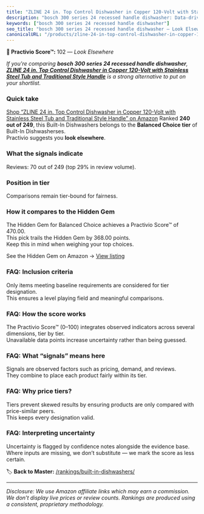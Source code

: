 ```yaml
---
title: "ZLINE 24 in. Top Control Dishwasher in Copper 120-Volt with Stainless Steel Tub and Traditional Style Handle"
description: "bosch 300 series 24 recessed handle dishwasher: Data-driven ranking using the Practivio Score™. Positioned by quality, value, demand, findability, momentum."
keywords: ["bosch 300 series 24 recessed handle dishwasher"]
seo_title: "bosch 300 series 24 recessed handle dishwasher — Look Elsewhere (2025)"
canonicalURL: "/products/zline-24-in-top-control-dishwasher-in-copper-120-volt-with-stainless-steel-tub-and-traditional-style-handle-B07TB1FHCC/"
---
```


**🚫 Practivio Score™:** 102 — _Look Elsewhere_


*If you're comparing **bosch 300 series 24 recessed handle dishwasher**, **[ZLINE 24 in. Top Control Dishwasher in Copper 120-Volt with Stainless Steel Tub and Traditional Style Handle](https://www.amazon.com/dp/B07TB1FHCC?tag=practivio-20)** is a strong alternative to put on your shortlist.*
### Quick take
[Shop “ZLINE 24 in. Top Control Dishwasher in Copper 120-Volt with Stainless Steel Tub and Traditional Style Handle” on Amazon](https://www.amazon.com/dp/B07TB1FHCC?tag=practivio-20)
Ranked **240 out of 249**, this Built-In Dishwashers belongs to the **Balanced Choice tier** of Built-In Dishwasherses.  
Practivio suggests you **look elsewhere**.

### What the signals indicate
Reviews: 70 out of 249 (top 29% in review volume).  

### Position in tier
Comparisons remain tier-bound for fairness.

### How it compares to the Hidden Gem
The Hidden Gem for Balanced Choice achieves a Practivio Score™ of 470.00.  
This pick trails the Hidden Gem by 368.00 points.  
Keep this in mind when weighing your top choices.  

See the Hidden Gem on Amazon → [View listing](https://www.amazon.com/dp/B01MQGDIAR?tag=practivio-20)

### FAQ: Inclusion criteria
Only items meeting baseline requirements are considered for tier designation.  
This ensures a level playing field and meaningful comparisons.

### FAQ: How the score works
The Practivio Score™ (0–100) integrates observed indicators across several dimensions, tier by tier.  
Unavailable data points increase uncertainty rather than being guessed.

### FAQ: What “signals” means here
Signals are observed factors such as pricing, demand, and reviews.  
They combine to place each product fairly within its tier.

### FAQ: Why price tiers?
Tiers prevent skewed results by ensuring products are only compared with price-similar peers.  
This keeps every designation valid.

### FAQ: Interpreting uncertainty
Uncertainty is flagged by confidence notes alongside the evidence base.  
Where inputs are missing, we don’t substitute — we mark the score as less certain.


🏷️ **Back to Master:** [/rankings/built-in-dishwashers/](/rankings/built-in-dishwashers/)

---
_Disclosure: We use Amazon affiliate links which may earn a commission. We don’t display live prices or review counts. Rankings are produced using a consistent, proprietary methodology._
